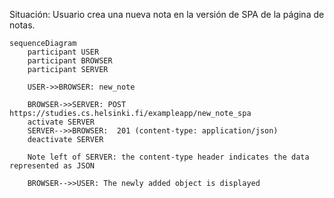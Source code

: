 Situación: Usuario crea una nueva nota en la versión de SPA de la página de notas.

```mermaid
sequenceDiagram
    participant USER
    participant BROWSER
    participant SERVER

    USER->>BROWSER: new_note

    BROWSER->>SERVER: POST https://studies.cs.helsinki.fi/exampleapp/new_note_spa
    activate SERVER
    SERVER-->>BROWSER:  201 (content-type: application/json)
    deactivate SERVER
    
    Note left of SERVER: the content-type header indicates the data represented as JSON
    
    BROWSER-->>USER: The newly added object is displayed
```